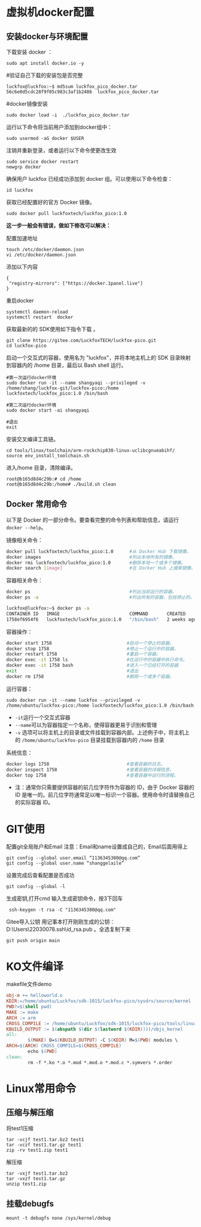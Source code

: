 # 虚拟机docker配置

## 安装docker与环境配置

下载安装 docker ：

```
sudo apt install docker.io -y
```

#验证自己下载的安装包是否完整

```
luckfox@luckfox:~$ md5sum luckfox_pico_docker.tar
56c6e0d5cdc28f9f05c983c3af1b2486  luckfox_pico_docker.tar
```

#docker镜像安装

```
sudo docker load -i  ./luckfox_pico_docker.tar 
```

运行以下命令将当前用户添加到docker组中：

```
sudo usermod -aG docker $USER
```

注销并重新登录，或者运行以下命令使更改生效

```
sudo service docker restart
newgrp docker
```

确保用户 luckfox 已经成功添加到 docker 组。可以使用以下命令检查：

```shell
id luckfox
```

获取已经配置好的官方 Docker 镜像。

```shell
sudo docker pull luckfoxtech/luckfox_pico:1.0
```

**这一步一般会有错误，做如下修改可以解决：**

配置加速地址

```
touch /etc/docker/daemon.json
vi /etc/docker/daemon.json
```

添加以下内容

```
{
 "registry-mirrors": ["https://docker.1panel.live"]
} 
```

重启docker

```
systemctl daemon-reload
systemctl restart  docker
```

获取最新的的 SDK使用如下指令下载 。

```shell
git clone https://gitee.com/LuckfoxTECH/luckfox-pico.git
cd luckfox-pico
```

启动一个交互式的容器，使用名为 "luckfox"，并将本地主机上的 SDK 目录映射到容器内的 /home 目录，最后以 Bash shell 运行。

```shell
#第一次运行docker环境
sudo docker run -it --name shangyaqi --privileged -v /home/shang/luckfox-git/luckfox-pico:/home luckfoxtech/luckfox_pico:1.0 /bin/bash

#第二次运行docker环境
sudo docker start -ai shangyaqi

#退出
exit
```

安装交叉编译工具链。

```shell
cd tools/linux/toolchain/arm-rockchip830-linux-uclibcgnueabihf/
source env_install_toolchain.sh
```

进入/home 目录，清除编译。

```shell
root@b165d8d4c29b:# cd /home
root@b165d8d4c29b:/home# ./build.sh clean
```

## Docker 常用命令

以下是 Docker 的一部分命令。要查看完整的命令列表和帮助信息，请运行 `docker --help`。

镜像相关命令：

```sh
docker pull luckfoxtech/luckfox_pico:1.0      #从 Docker Hub 下载镜像。
docker images                                 #列出本地所有的镜像。
docker rmi luckfoxtech/luckfox_pico:1.0       #删除本地一个或多个镜像。
docker search [image]                         #在 Docker Hub 上搜索镜像。
```

容器相关命令：

```sh
docker ps                                     #列出当前运行的容器。
docker ps -a                                  #列出所有的容器，包括停止的。

luckfox@luckfox:~$ docker ps -a
CONTAINER ID   IMAGE                          COMMAND       CREATED       STATUS                   
1758ef6954f6   luckfoxtech/luckfox_pico:1.0   "/bin/bash"   2 weeks ago   Exited (137) 39 minutes ago
```

容器操作：

```sh
docker start 1758                            #启动一个停止的容器。
docker stop 1758                             #停止一个运行中的容器。
docker restart 1758                          #重启一个容器。
docker exec -it 1758 ls                      #在运行中的容器中执行命令。
docker exec -it 1758 bash                    #进入一个已经打开的容器
exit                                         #退出
docker rm 1758                               #删除一个或多个容器。
```

运行容器：

```shell
sudo docker run -it --name luckfox --privileged -v /home/ubuntu/luckfox-pico:/home luckfoxtech/luckfox_pico:1.0 /bin/bash
```

- `-it`运行一个交互式容器
- `--name`可以为容器指定一个名称，使得容器更易于识别和管理
- `-v` 选项可以将主机上的目录或文件挂载到容器内部。上述例子中，将主机上的 `/home/ubuntu/luckfox-pico` 目录挂载到容器内的 `/home` 目录

系统信息：

```sh
docker logs 1758                             #查看容器的日志。
docker inspect 1758                          #查看容器的详细信息。
docker top 1758                              #查看容器中运行的进程。
```

- 注：通常你只需要提供容器的前几位字符作为容器的 ID，由于 Docker 容器的 ID 是唯一的。前几位字符通常足以唯一标识一个容器。使用命令时请替换自己的实际容器 ID。

# GIT使用

配置git全局账户和Email
注意：Email和name设置成自己的，Email后面用得上

```
git config --global user.email “1136345380@qq.com”
git config --global user.name “shanggelaile”
```

设置完成后查看配置是否成功

```
git config --global -l
```

生成密钥,打开cmd 输入生成密钥命令，按3下回车

```
 ssh-keygen -t rsa -C "1136345380@qq.com"
```

Gitee导入公钥
用记事本打开刚刚生成的公钥：D:\Users\22030078.ssh\id_rsa.pub 。全选复制下来

```
git push origin main
```







# KO文件编译

makefile文件demo

```makefile
obj-m += helloworld.o
KDIR:=/home/ubuntu/Luckfox/sdk-1015/luckfox-pico/sysdrv/source/kernel
PWD?=$(shell pwd)
MAKE := make
ARCH := arm
CROSS_COMPILE := /home/ubuntu/Luckfox/sdk-1015/luckfox-pico/tools/linux/toolchain/arm-rockchip830-linux-uclibcgnueabihf/bin/arm-rockchip830-linux-uclibcgnueabihf-
KBUILD_OUTPUT := $(abspath $(dir $(lastword $(KDIR))))/objs_kernel
all:
        $(MAKE) O=$(KBUILD_OUTPUT) -C $(KDIR) M=$(PWD) modules \
ARCH=$(ARCH) CROSS_COMPILE=$(CROSS_COMPILE)
        echo $(PWD)
clean:
        rm -f *.ko *.o *.mod *.mod.o *.mod.c *.symvers *.order
```



# Linux常用命令

## 压缩与解压缩

将test1压缩

```
tar -vcjf test1.tar.bz2 test1
tar -vczf test1.tar.gz test1
zip -rv test1.zip test1
```

解压缩

```
tar -vxjf test1.tar.bz2
tar -vxzf test1.tar.gz
unzip test1.zip
```

## 挂载debugfs

```
mount -t debugfs none /sys/kernel/debug
```

